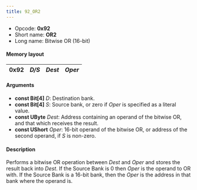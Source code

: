 ```yaml
---
title: 92_OR2
---
```


-   Opcode: **0x92**
-   Short name: **OR2**
-   Long name: Bitwise OR (16-bit)

#### Memory layout

| 0x92 | *D/S* | *Dest* | *Oper* |
|------|-------|--------|--------|

#### Arguments

-   **const Bit\[4\]** *D*: Destination bank.
-   **const Bit\[4\]** *S*: Source bank, or zero if *Oper* is specified as a literal value.
-   **const UByte** *Dest*: Address containing an operand of the bitwise OR, and that which receives the result.
-   **const UShort** *Oper*: 16-bit operand of the bitwise OR, or address of the second operand, if *S* is non-zero.

#### Description

Performs a bitwise OR operation between *Dest* and *Oper* and stores the result back into *Dest*. If the Source Bank is 0 then *Oper* is the operand to OR with. If the Source Bank is a 16-bit bank, then the *Oper* is the address in that bank where the operand is.
